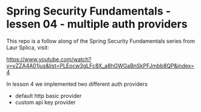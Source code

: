 # Spring Security Fundamentals - lessen 04 - multiple auth providers

This repo is a follow along of the Spring Security Fundamentals series from Laur Splica, visit:

https://www.youtube.com/watch?v=vZZA4A01jus&list=PLEocw3gLFc8X_a8hGWGaBnSkPFJmbb8QP&index=4

In lesson 4 we implemented two different auth providers

* default http basic provider
* custom api key provider